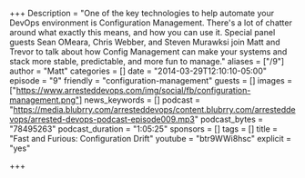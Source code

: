 +++
Description = "One of the key technologies to help automate your DevOps environment is Configuration Management. There's a lot of chatter around what exactly this means, and how you can use it. Special panel guests Sean OMeara, Chris Webber, and Steven Murawksi join Matt and Trevor to talk about how Config Management can make your systems and stack more stable, predictable, and more fun to manage."
aliases = ["/9"]
author = "Matt"
categories = []
date = "2014-03-29T12:10:10-05:00"
episode = "9"
friendly = "configuration-management"
guests = []
images = ["https://www.arresteddevops.com/img/social/fb/configuration-management.png"]
news_keywords = []
podcast = "https://media.blubrry.com/arresteddevops/content.blubrry.com/arresteddevops/arrested-devops-podcast-episode009.mp3"
podcast_bytes = "78495263"
podcast_duration = "1:05:25"
sponsors = []
tags = []
title = "Fast and Furious: Configuration Drift"
youtube = "btr9WWi8hsc"
explicit = "yes"

+++
